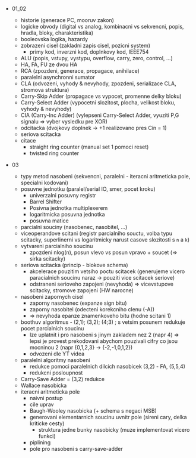 - 01_02
  - historie (generace PC, mooruv zakon)
  - logicke obvody (digital vs analog, kombinacni vs sekvencni, popis, hradla, bloky, charakteristika)
  - booleovska logika, hazardy
  - zobrazeni cisel (zakladni zapis cisel, pozicni system)
    - primy kod, inverzni kod, doplnkovy kod, IEEE754
  - ALU (popis, vstupy, vystypu, overflow, carry, zero, control, ...)
  - HA, FA, FU ze dvou HA
  - RCA (zpozdeni, generace, propagace, anihilace)
  - paralelni asynchronni sumator
  - CLA (odvozeni, vyhody & nevyhody, zpozdeni, serializace CLA, stromova struktura)
  - Carry-Skip Adder (propagace vs vypocet, promenne delky bloku)
  - Carry-Select Adder (vypocetni slozitost, plocha, velikost bloku, vyhody & nevyhody)
  - CIA (Carry-Inc Adder) (vylepseni Carry-Select Adder, vyuziti P,G signalu => vyber vysledku pre XOR)
  - odcitacka (dvojkovy doplnek -> +1 realizovano pres Cin = 1)
  - seriova scitacka
  - citace
    - straight ring counter (manual set 1 pomoci reset)
    - twisted ring counter

- 03
  - typy metod nasobeni (sekvencni, paralelni - iteracni aritmeticka pole, specialni kodovani)
  - posuvne jednotku (paralel/serial IO, smer, pocet kroku)
    - univerzalni posuvny registr
    - Barrel Shifter
    - Posivna jednotka multiplexerem
    - logaritmicka posuvna jednotka
    - posuvna matice
  - parcialni souciny (nasobenec, nasobitel, ...)
  - viceoperandove scitani (registr parcialniho souctu, volba typu scitacky, superlinerni vs logaritmicky narust casove slozitosti s `n` a `k`)
  - vytvareni parcialniho soucinu
    - zpozdeni nlog(n), posun vlevo vs posun vpravo + soucet (=> sirka scitacky)
  - seriova scitacka (princip - blokove schema)
    - akcelerace pouzitim vetsiho poctu scitacek (generujeme vicero paracialnich soucinu naraz -> pouziti vice scitacek seriove)
    - odstraneni serioveho zapojeni (nevyhoda) => vicevstupove scitacky, stromove zapojeni (HW narocne)
  - nasobeni zapornych cisel
    - zaporny nasobenec (expanze sign bitu)
    - zaporny nasobitel (odecteni korekcniho clenu (-A))
    - => nevyhoda epanze znamenkoveho bitu (hodne scitani 1)
  - boothuv algoritmus - (2,1); (3,2); (4;3) ; s vetsim posunem redukuje pocet parcialnich soucinu
    - lze uplatnit i pro nasobeni s jinym zakladem nez 2 (napr 4) => lepsi je provest prekodovani abychom pouzivali cifry co jsou mocninou 2 (napr {0,1,2,3} -> {-2,-1,0,1,2})
    - odvozeni dle YT videa
  - paralelni algoritmy nasobeni
    - redukce pomoci paralelnich dilcich nasobicek (3,2) - FA, (5,5,4)
    - redukcni posloupnost
  - Carry-Save Adder = (3,2) redukce
  - Wallace nasobicka
  - iteracni aritmeticka pole
    - naivni postup
    - cile uprav
    - Baugh-Wooley nasobicka (+ schema s negaci MSB)
    - generovani elementarnich soucinu uvnitr pole (sireni cary, delka kriticke cesty)
      - struktura jedne bunky nasobicky (muze implementovat vicero funkci)
    - piplining
    - pole pro nasobeni s carry-save-adder
